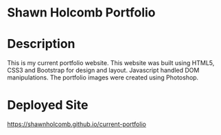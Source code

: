 # Shawn Holcomb Portfolio

# Description

This is my current portfolio website.  This website was built using HTML5, CSS3 and Bootstrap for design and layout.  Javascript handled DOM manipulations.  The portfolio images were created using Photoshop.

# Deployed Site

https://shawnholcomb.github.io/current-portfolio
